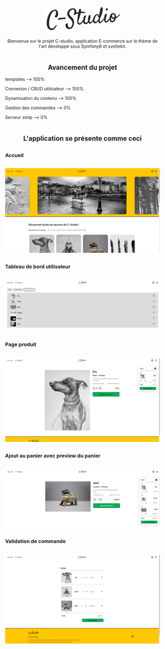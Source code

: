 <div align="center" style="margin-top: 2rem;"> 
    <img style="background-color:yellow; width:250px; border-radius:15px;" src="documents/docspreview/logo-cstudio.png" alt=""> 
</div>

<p align="center"> Bienvenue sur le projet C-studio, application E-commerce sur le thème de l'art développé sous Symfony6 et sveltekit.</p>

<h2 align="center" style="margin-top:3rem;"> Avancement du projet </h2>
<p>templates --> 100% </p>
<p>Connexion / CRUD utilisateur --> 100% </p>
<p>Dynamisation du contenu --> 100% </p>
<p>Gestion des commandes --> 0% </p>
<p>Serveur smtp --> 0% </p>


<h2 align="center" style="margin-top:3rem;">L'application se présente comme ceci </h2>

<h3 style="margin-top:2rem;"> Accueil </h3>
<div align="center" style="margin-top: 2rem;"> 
    <img src="documents/docspreview/home.png" alt=""> 
</div>

<h3 style="margin-top:2rem;"> Tableau de bord utilisateur</h3>
<div align="center" style="margin-top: 2rem;"> 
    <img src="documents/docspreview/menu.png" alt=""> 
</div>

<h3 style="margin-top:2rem;"> Page produit</h3>
<div align="center" style="margin-top: 2rem;"> 
    <img src="documents/docspreview/product.png" alt=""> 
</div>

<h3 style="margin-top:2rem;"> Ajout au panier avec preview du panier</h3>
<div align="center" style="margin-top: 2rem;"> 
    <img src="documents/docspreview/addtocart.png" alt=""> 
</div>

<h3 style="margin-top:2rem;"> Validation de commande</h3>
<div align="center" style="margin-top: 2rem;"> 
    <img src="documents/docspreview/cart.png" alt="">  
</div>
